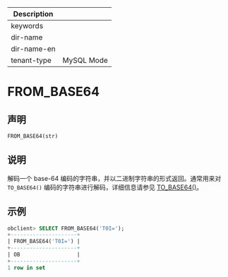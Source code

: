 | Description   |                 |
|---------------|-----------------|
| keywords      |                 |
| dir-name      |                 |
| dir-name-en   |                 |
| tenant-type   | MySQL Mode      |

# FROM_BASE64

## 声明

```sql
FROM_BASE64(str)
```

## 说明

解码一个 base-64 编码的字符串，并以二进制字符串的形式返回。通常用来对 `TO_BASE64()` 编码的字符串进行解码，详细信息请参见 [TO_BASE64()](../200.string-functions-of-mysql-mode/9300.to-base64-mysql-mode.md)。

## 示例

```sql
obclient> SELECT FROM_BASE64('T0I=');
+---------------------+
| FROM_BASE64('T0I=') |
+---------------------+
| OB                  |
+---------------------+
1 row in set
```
